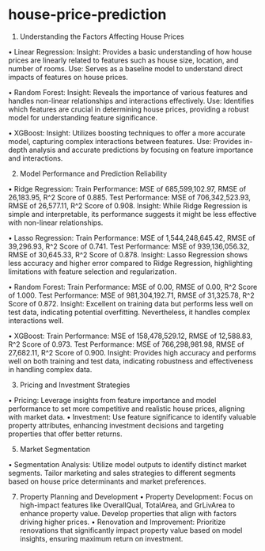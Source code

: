 # house-price-prediction

1. Understanding the Factors Affecting House Prices
   
•	Linear Regression:
Insight: Provides a basic understanding of how house prices are linearly related to features such as house size, location, and number of rooms.
Use: Serves as a baseline model to understand direct impacts of features on house prices.

•	Random Forest:
Insight: Reveals the importance of various features and handles non-linear relationships and interactions effectively.
Use: Identifies which features are crucial in determining house prices, providing a robust model for understanding feature significance.

•	XGBoost:
Insight: Utilizes boosting techniques to offer a more accurate model, capturing complex interactions between features.
Use: Provides in-depth analysis and accurate predictions by focusing on feature importance and interactions.

2. Model Performance and Prediction Reliability
   
•	Ridge Regression:
Train Performance: MSE of 685,599,102.97, RMSE of 26,183.95, R^2 Score of 0.885.
Test Performance: MSE of 706,342,523.93, RMSE of 26,577.11, R^2 Score of 0.908.
Insight: While Ridge Regression is simple and interpretable, its performance suggests it might be less effective with non-linear relationships.

•	Lasso Regression:
Train Performance: MSE of 1,544,248,645.42, RMSE of 39,296.93, R^2 Score of 0.741.
Test Performance: MSE of 939,136,056.32, RMSE of 30,645.33, R^2 Score of 0.878.
Insight: Lasso Regression shows less accuracy and higher error compared to Ridge Regression, highlighting limitations with feature selection and regularization.

•	Random Forest:
Train Performance: MSE of 0.00, RMSE of 0.00, R^2 Score of 1.000.
Test Performance: MSE of 981,304,192.71, RMSE of 31,325.78, R^2 Score of 0.872.
Insight: Excellent on training data but performs less well on test data, indicating potential overfitting. Nevertheless, it handles complex interactions well.

•	XGBoost:
Train Performance: MSE of 158,478,529.12, RMSE of 12,588.83, R^2 Score of 0.973.
Test Performance: MSE of 766,298,981.98, RMSE of 27,682.11, R^2 Score of 0.900.
Insight: Provides high accuracy and performs well on both training and test data, indicating robustness and effectiveness in handling complex data.

3. Pricing and Investment Strategies
   
•	Pricing: Leverage insights from feature importance and model performance to set more competitive and realistic house prices, aligning with market data.
•	Investment: Use feature significance to identify valuable property attributes, enhancing investment decisions and targeting properties that offer better returns.

5. Market Segmentation
   
•	Segmentation Analysis: Utilize model outputs to identify distinct market segments. Tailor marketing and sales strategies to different segments based on house price determinants and market preferences.

7. Property Planning and Development
•	Property Development: Focus on high-impact features like OverallQual, TotalArea, and GrLivArea to enhance property value. Develop properties that align with factors driving higher prices.
•	Renovation and Improvement: Prioritize renovations that significantly impact property value based on model insights, ensuring maximum return on investment.
